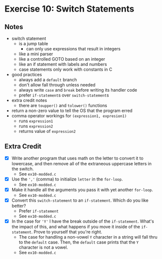 # Exercise 10: Switch Statements

## Notes

- switch statement
  - is a jump table
    - can only use expressions that result in integers
  - like a mini parser
  - like a controlled GOTO based on an integer
  - like an if statement with labels and numbers
  - case statements only work with constants in C
- good practices
  - always add a `default` branch
  - don't allow fall through unless needed
  - always write `case` and `break` before writing its handler code
  - prefer `if-statement`s over `switch-statement`s
- extra credit notes
  - there are `toupper()` and `tolower()` functions
- return a non-zero value to tell the OS that the program erred
- comma operator workings for `(expression1, expresion1)`
  - runs `expression1`
  - runs `expression2`
  - returns value of `expression2`

## Extra Credit

- [x] Write another program that uses math on the letter to convert it to lowercase, and then remove all of the extraneous uppercase letters in the switch.
  - See `ex10-modded.c`
- [x] Use the `','` (comma) to initialize `letter` in the `for-loop`.
  - See `ex10-modded.c`
- [x] Make it handle all the arguments you pass it with yet another `for-loop`.
  - See `ex10-modded.c`
- [x] Convert this `switch-statement` to an `if-statement`. Which do you like better?
  - Prefer `if-statement`
  - See `ex10-modded.c`
- [x] In the case for `'Y'` I have the break outside of the `if-statement`. What's the impact of this, and what happens if you move it inside of the `if-statement`. Prove to yourself that you're right.
  - The case for handling a non-vowel `Y` character in a string will fall thru to the `default` case. Then, the `default` case prints that the `Y` character is not a vowel.
  - See `ex10-modded.c`
